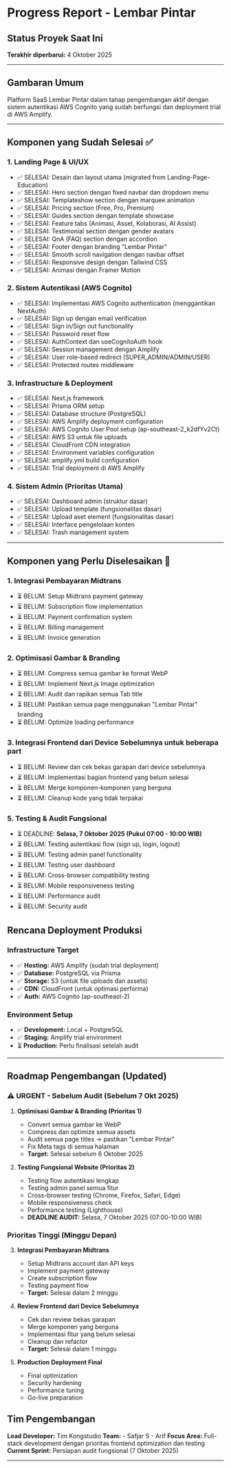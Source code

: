 # Progress Report - Lembar Pintar

## Status Proyek Saat Ini

**Terakhir diperbarui:** 4 Oktober 2025

---

## Gambaran Umum

Platform SaaS Lembar Pintar dalam tahap pengembangan aktif dengan sistem autentikasi AWS Cognito yang sudah berfungsi dan deployment trial di AWS Amplify.

---

## Komponen yang Sudah Selesai ✅

### 1. Landing Page & UI/UX
- ✅ SELESAI: Desain dan layout utama (migrated from Landing-Page-Education)
- ✅ SELESAI: Hero section dengan fixed navbar dan dropdown menu
- ✅ SELESAI: Templateshow section dengan marquee animation
- ✅ SELESAI: Pricing section (Free, Pro, Premium)
- ✅ SELESAI: Guides section dengan template showcase
- ✅ SELESAI: Feature tabs (Animasi, Asset, Kolaborasi, AI Assist)
- ✅ SELESAI: Testimonial section dengan gender avatars
- ✅ SELESAI: QnA (FAQ) section dengan accordion
- ✅ SELESAI: Footer dengan branding "Lembar Pintar"
- ✅ SELESAI: Smooth scroll navigation dengan navbar offset
- ✅ SELESAI: Responsive design dengan Tailwind CSS
- ✅ SELESAI: Animasi dengan Framer Motion

### 2. Sistem Autentikasi (AWS Cognito)
- ✅ SELESAI: Implementasi AWS Cognito authentication (menggantikan NextAuth)
- ✅ SELESAI: Sign up dengan email verification
- ✅ SELESAI: Sign in/Sign out functionality
- ✅ SELESAI: Password reset flow
- ✅ SELESAI: AuthContext dan useCognitoAuth hook
- ✅ SELESAI: Session management dengan Amplify
- ✅ SELESAI: User role-based redirect (SUPER_ADMIN/ADMIN/USER)
- ✅ SELESAI: Protected routes middleware

### 3. Infrastructure & Deployment
- ✅ SELESAI: Next.js framework
- ✅ SELESAI: Prisma ORM setup
- ✅ SELESAI: Database structure (PostgreSQL)
- ✅ SELESAI: AWS Amplify deployment configuration
- ✅ SELESAI: AWS Cognito User Pool setup (ap-southeast-2_k2dfYv2Ct)
- ✅ SELESAI: AWS S3 untuk file uploads
- ✅ SELESAI: CloudFront CDN integration
- ✅ SELESAI: Environment variables configuration
- ✅ SELESAI: amplify.yml build configuration
- ✅ SELESAI: Trial deployment di AWS Amplify

### 4. Sistem Admin (Prioritas Utama)
- ✅ SELESAI: Dashboard admin (struktur dasar)
- ✅ SELESAI: Upload template (fungsionalitas dasar)
- ✅ SELESAI: Upload aset element (fungsionalitas dasar)
- ✅ SELESAI: Interface pengelolaan konten
- ✅ SELESAI: Trash management system

---

## Komponen yang Perlu Diselesaikan 🚧

### 1. Integrasi Pembayaran Midtrans
- ⏳ BELUM: Setup Midtrans payment gateway
- ⏳ BELUM: Subscription flow implementation
- ⏳ BELUM: Payment confirmation system
- ⏳ BELUM: Billing management
- ⏳ BELUM: Invoice generation

### 2. Optimisasi Gambar & Branding
- ⏳ BELUM: Compress semua gambar ke format WebP
- ⏳ BELUM: Implement Next.js Image optimization
- ⏳ BELUM: Audit dan rapikan semua Tab title
- ⏳ BELUM: Pastikan semua page menggunakan "Lembar Pintar" branding
- ⏳ BELUM: Optimize loading performance

### 3. Integrasi Frontend dari Device Sebelumnya untuk beberapa part
- ⏳ BELUM: Review dan cek bekas garapan dari device sebelumnya
- ⏳ BELUM: Implementasi bagian frontend yang belum selesai
- ⏳ BELUM: Merge komponen-komponen yang berguna
- ⏳ BELUM: Cleanup kode yang tidak terpakai

### 5. Testing & Audit Fungsional
- ⏳ DEADLINE: **Selasa, 7 Oktober 2025 (Pukul 07:00 - 10:00 WIB)**
- ⏳ BELUM: Testing autentikasi flow (sign up, login, logout)
- ⏳ BELUM: Testing admin panel functionality
- ⏳ BELUM: Testing user dashboard
- ⏳ BELUM: Cross-browser compatibility testing
- ⏳ BELUM: Mobile responsiveness testing
- ⏳ BELUM: Performance audit
- ⏳ BELUM: Security audit


## Rencana Deployment Produksi

### Infrastructure Target
- ✅ **Hosting:** AWS Amplify (sudah trial deployment)
- ✅ **Database:** PostgreSQL via Prisma
- ✅ **Storage:** S3 (untuk file uploads dan assets)
- ✅ **CDN:** CloudFront (untuk optimasi performa)
- ✅ **Auth:** AWS Cognito (ap-southeast-2)

### Environment Setup
- ✅ **Development:** Local + PostgreSQL
- ✅ **Staging:** Amplify trial environment
- ⏳ **Production:** Perlu finalisasi setelah audit

---

## Roadmap Pengembangan (Updated)

### ⚠️ URGENT - Sebelum Audit (Sebelum 7 Okt 2025)
1. **Optimisasi Gambar & Branding (Prioritas 1)**
   - Convert semua gambar ke WebP
   - Compress dan optimize semua assets
   - Audit semua page titles → pastikan "Lembar Pintar"
   - Fix Meta tags di semua halaman
   - **Target:** Selesai sebelum 6 Oktober 2025

2. **Testing Fungsional Website (Prioritas 2)**
   - Testing flow autentikasi lengkap
   - Testing admin panel semua fitur
   - Cross-browser testing (Chrome, Firefox, Safari, Edge)
   - Mobile responsiveness check
   - Performance testing (Lighthouse)
   - **DEADLINE AUDIT:** Selasa, 7 Oktober 2025 (07:00-10:00 WIB)

### Prioritas Tinggi (Minggu Depan)
3. **Integrasi Pembayaran Midtrans**
   - Setup Midtrans account dan API keys
   - Implement payment gateway
   - Create subscription flow
   - Testing payment flow
   - **Target:** Selesai dalam 2 minggu

4. **Review Frontend dari Device Sebelumnya**
   - Cek dan review bekas garapan
   - Merge komponen yang berguna
   - Implementasi fitur yang belum selesai
   - Cleanup dan refactor
   - **Target:** Selesai dalam 1 minggu

5. **Production Deployment Final**
   - Final optimization
   - Security hardening
   - Performance tuning
   - Go-live preparation


## Tim Pengembangan

**Lead Developer:** Tim Kongstudio
**Team:**   - Safjar S
            - Arif
**Focus Area:** Full-stack development dengan prioritas frontend optimization dan testing
**Current Sprint:** Persiapan audit fungsional (7 Oktober 2025)

---
